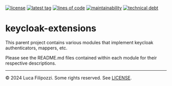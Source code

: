 [![license][license-img]][license-url]
[![latest tag][latest-tag-img]][latest-tag-url]
[![lines of code][lines-of-code-img]][lines-of-code-url]
[![maintainability][maintainability-img]][maintainability-url]
[![technical debt][technical-debt-img]][technical-debt-url]

# keycloak-extensions

This parent project contains various modules that implement keycloak
authenticators, mappers, etc.

Please see the README.md files contained within each module for their
respective descriptions.

---

© 2024 Luca Filipozzi. Some rights reserved. See [LICENSE][license].

[license]: https://github.com/LucaFilipozzi/keycloak-extensions/blob/main/LICENSE.md

[license-img]: https://badgen.net/github/license/LucaFilipozzi/keycloak-extensions?icon=github
[license-url]: https://github.com/LucaFilipozzi/keycloak-extensions/blob/main/LICENSE
[latest-tag-img]: https://badgen.net/github/tag/LucaFilipozzi/keycloak-extensions?icon=github
[latest-tag-url]: https://github.com/LucaFilipozzi/keycloak-extensions/tags

[lines-of-code-img]: https://badgen.net/codeclimate/loc/LucaFilipozzi/keycloak-extensions?icon=codeclimate
[lines-of-code-url]: https://codeclimate.com/github/LucaFilipozzi/keycloak-extensions
[maintainability-img]: https://badgen.net/codeclimate/maintainability/LucaFilipozzi/keycloak-extensions?icon=codeclimate
[maintainability-url]: https://codeclimate.com/github/LucaFilipozzi/keycloak-extensions/maintainability
[technical-debt-img]: https://badgen.net/codeclimate/tech-debt/LucaFilipozzi/keycloak-extensions?icon=codeclimate
[technical-debt-url]: https://codeclimate.com/github/LucaFilipozzi/keycloak-extensions/maintainability
